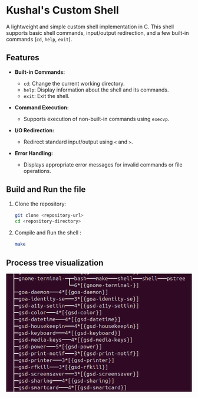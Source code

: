 # Kushal's Custom Shell

A lightweight and simple custom shell implementation in C. This shell supports basic shell commands, input/output redirection, and a few built-in commands (`cd`, `help`, `exit`).

## Features

- **Built-in Commands:**
  - `cd`: Change the current working directory.
  - `help`: Display information about the shell and its commands.
  - `exit`: Exit the shell.

- **Command Execution:**
  - Supports execution of non-built-in commands using `execvp`.

- **I/O Redirection:**
  - Redirect standard input/output using `<` and `>`.

- **Error Handling:**
  - Displays appropriate error messages for invalid commands or file operations.


## Build and Run the file

1. Clone the repository:
   ```bash
   git clone <repository-url>
   cd <repository-directory>
   ```

2. Compile and Run the shell :
   ```bash
   make
   ```

## Process tree visualization
![Example Image](./images/process_tree.png)
